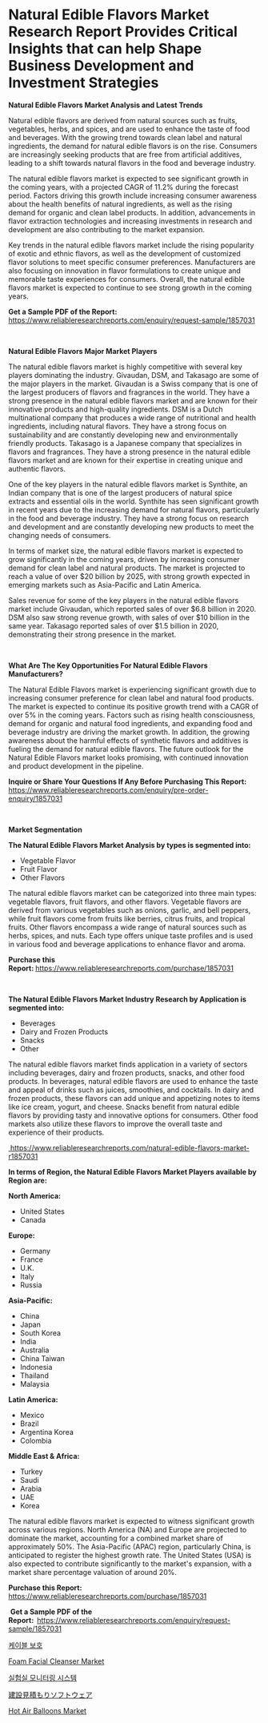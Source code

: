 <p><h1>Natural Edible Flavors Market Research Report Provides Critical Insights that can help Shape Business Development and Investment Strategies</h1></p><p><strong>Natural Edible Flavors Market Analysis and Latest Trends</strong></p>
<p><p>Natural edible flavors are derived from natural sources such as fruits, vegetables, herbs, and spices, and are used to enhance the taste of food and beverages. With the growing trend towards clean label and natural ingredients, the demand for natural edible flavors is on the rise. Consumers are increasingly seeking products that are free from artificial additives, leading to a shift towards natural flavors in the food and beverage industry. </p><p>The natural edible flavors market is expected to see significant growth in the coming years, with a projected CAGR of 11.2% during the forecast period. Factors driving this growth include increasing consumer awareness about the health benefits of natural ingredients, as well as the rising demand for organic and clean label products. In addition, advancements in flavor extraction technologies and increasing investments in research and development are also contributing to the market expansion.</p><p>Key trends in the natural edible flavors market include the rising popularity of exotic and ethnic flavors, as well as the development of customized flavor solutions to meet specific consumer preferences. Manufacturers are also focusing on innovation in flavor formulations to create unique and memorable taste experiences for consumers. Overall, the natural edible flavors market is expected to continue to see strong growth in the coming years.</p></p>
<p><strong>Get a Sample PDF of the Report:&nbsp;</strong> <a href="https://www.reliableresearchreports.com/enquiry/request-sample/1857031">https://www.reliableresearchreports.com/enquiry/request-sample/1857031</a></p>
<p>&nbsp;</p>
<p><strong>Natural Edible Flavors Major Market Players</strong></p>
<p><p>The natural edible flavors market is highly competitive with several key players dominating the industry. Givaudan, DSM, and Takasago are some of the major players in the market. Givaudan is a Swiss company that is one of the largest producers of flavors and fragrances in the world. They have a strong presence in the natural edible flavors market and are known for their innovative products and high-quality ingredients. DSM is a Dutch multinational company that produces a wide range of nutritional and health ingredients, including natural flavors. They have a strong focus on sustainability and are constantly developing new and environmentally friendly products. Takasago is a Japanese company that specializes in flavors and fragrances. They have a strong presence in the natural edible flavors market and are known for their expertise in creating unique and authentic flavors.</p><p>One of the key players in the natural edible flavors market is Synthite, an Indian company that is one of the largest producers of natural spice extracts and essential oils in the world. Synthite has seen significant growth in recent years due to the increasing demand for natural flavors, particularly in the food and beverage industry. They have a strong focus on research and development and are constantly developing new products to meet the changing needs of consumers.</p><p>In terms of market size, the natural edible flavors market is expected to grow significantly in the coming years, driven by increasing consumer demand for clean label and natural products. The market is projected to reach a value of over $20 billion by 2025, with strong growth expected in emerging markets such as Asia-Pacific and Latin America.</p><p>Sales revenue for some of the key players in the natural edible flavors market include Givaudan, which reported sales of over $6.8 billion in 2020. DSM also saw strong revenue growth, with sales of over $10 billion in the same year. Takasago reported sales of over $1.5 billion in 2020, demonstrating their strong presence in the market.</p></p>
<p>&nbsp;</p>
<p><strong>What Are The Key Opportunities For Natural Edible Flavors Manufacturers?</strong></p>
<p><p>The Natural Edible Flavors market is experiencing significant growth due to increasing consumer preference for clean label and natural food products. The market is expected to continue its positive growth trend with a CAGR of over 5% in the coming years. Factors such as rising health consciousness, demand for organic and natural food ingredients, and expanding food and beverage industry are driving the market growth. In addition, the growing awareness about the harmful effects of synthetic flavors and additives is fueling the demand for natural edible flavors. The future outlook for the Natural Edible Flavors market looks promising, with continued innovation and product development in the pipeline.</p></p>
<p><strong>Inquire or Share Your Questions If Any Before Purchasing This Report:</strong> <a href="https://www.reliableresearchreports.com/enquiry/pre-order-enquiry/1857031">https://www.reliableresearchreports.com/enquiry/pre-order-enquiry/1857031</a></p>
<p>&nbsp;</p>
<p><strong>Market Segmentation</strong></p>
<p><strong>The Natural Edible Flavors Market Analysis by types is segmented into:</strong></p>
<p><ul><li>Vegetable Flavor</li><li>Fruit Flavor</li><li>Other Flavors</li></ul></p>
<p><p>The natural edible flavors market can be categorized into three main types: vegetable flavors, fruit flavors, and other flavors. Vegetable flavors are derived from various vegetables such as onions, garlic, and bell peppers, while fruit flavors come from fruits like berries, citrus fruits, and tropical fruits. Other flavors encompass a wide range of natural sources such as herbs, spices, and nuts. Each type offers unique taste profiles and is used in various food and beverage applications to enhance flavor and aroma.</p></p>
<p><strong>Purchase this Report:&nbsp;</strong><a href="https://www.reliableresearchreports.com/purchase/1857031">https://www.reliableresearchreports.com/purchase/1857031</a></p>
<p>&nbsp;</p>
<p><strong>The Natural Edible Flavors Market Industry Research by Application is segmented into:</strong></p>
<p><ul><li>Beverages</li><li>Dairy and Frozen Products</li><li>Snacks</li><li>Other</li></ul></p>
<p><p>The natural edible flavors market finds application in a variety of sectors including beverages, dairy and frozen products, snacks, and other food products. In beverages, natural edible flavors are used to enhance the taste and appeal of drinks such as juices, smoothies, and cocktails. In dairy and frozen products, these flavors can add unique and appetizing notes to items like ice cream, yogurt, and cheese. Snacks benefit from natural edible flavors by providing tasty and innovative options for consumers. Other food markets also utilize these flavors to improve the overall taste and experience of their products.</p></p>
<p><a href="https://www.reliableresearchreports.com/natural-edible-flavors-market-r1857031">&nbsp;https://www.reliableresearchreports.com/natural-edible-flavors-market-r1857031</a></p>
<p><strong>In terms of Region, the Natural Edible Flavors Market Players available by Region are:</strong></p>
<p>
    <p> <strong> North America: </strong>
        <ul>
            <li>United States</li>
            <li>Canada</li>
        </ul>
        </p> 
    <p> <strong> Europe: </strong>
        <ul>
            <li>Germany</li>
            <li>France</li>
            <li>U.K.</li>
            <li>Italy</li>
            <li>Russia</li>
        </ul>
        </p> 
    <p> <strong> Asia-Pacific: </strong>
        <ul>
            <li>China</li>
            <li>Japan</li>
            <li>South Korea</li>
            <li>India</li>
            <li>Australia</li>
            <li>China Taiwan</li>
            <li>Indonesia</li>
            <li>Thailand</li>
            <li>Malaysia</li>
        </ul>
        </p> 
    <p> <strong> Latin America: </strong>
        <ul>
            <li>Mexico</li>
            <li>Brazil</li>
            <li>Argentina Korea</li>
            <li>Colombia</li>
        </ul>
        </p> 
    <p> <strong> Middle East & Africa: </strong>
        <ul>
            <li>Turkey</li>
            <li>Saudi</li>
            <li>Arabia</li>
            <li>UAE</li>
            <li>Korea</li>
        </ul>
    </p>
    </p>
<p><p>The natural edible flavors market is expected to witness significant growth across various regions. North America (NA) and Europe are projected to dominate the market, accounting for a combined market share of approximately 50%. The Asia-Pacific (APAC) region, particularly China, is anticipated to register the highest growth rate. The United States (USA) is also expected to contribute significantly to the market's expansion, with a market share percentage valuation of around 20%.</p></p>
<p><strong>Purchase this Report: </strong><a href="https://www.reliableresearchreports.com/purchase/1857031">https://www.reliableresearchreports.com/purchase/1857031</a></p>
<p>&nbsp;<strong>Get a Sample PDF of the Report:&nbsp;&nbsp;</strong><a href="https://www.reliableresearchreports.com/enquiry/request-sample/1857031">https://www.reliableresearchreports.com/enquiry/request-sample/1857031</a></p>
<p><strong></strong></p>
<p><p><a href="https://github.com/sougarounis/Market-Research-Report-List-3/blob/main/621853363995.md">케이블 보호</a></p><p><a href="https://issuu.com/reportprime-2/docs/foam-facial-cleanser-market-size-2030.pptx">Foam Facial Cleanser Market</a></p><p><a href="https://github.com/Howaoole34545/Market-Research-Report-List-1/blob/main/504499863996.md">실험실 모니터링 시스템</a></p><p><a href="https://github.com/Fatimaklein1/Market-Research-Report-List-1/blob/main/313204465374.md">建設見積もりソフトウェア</a></p><p><a href="https://www.linkedin.com/pulse/hot-air-balloons-market-size-reveals-best-marketing-channels-t8hpe">Hot Air Balloons Market</a></p></p>